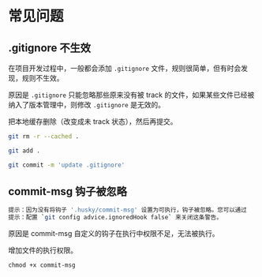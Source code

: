 # 常见问题

## .gitignore 不生效

在项目开发过程中，一般都会添加 `.gitignore` 文件，规则很简单，但有时会发现，规则不生效。

原因是 `.gitignore` 只能忽略那些原来没有被 track 的文件，如果某些文件已经被纳入了版本管理中，则修改 `.gitignore` 是无效的。

把本地缓存删除（改变成未 track 状态），然后再提交。

``` bash
git rm -r --cached .

git add .

git commit -m 'update .gitignore'
```

## commit-msg 钩子被忽略

``` bash
提示：因为没有将钩子 '.husky/commit-msg' 设置为可执行，钩子被忽略。您可以通过
提示：配置 `git config advice.ignoredHook false` 来关闭这条警告。
```

原因是 commit-msg 自定义的钩子在执行中权限不足，无法被执行。

增加文件的执行权限。

```
chmod +x commit-msg
```
